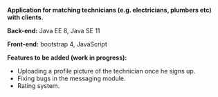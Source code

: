 **Application for matching technicians (e.g. electricians, plumbers etc)
with clients.**

**Back-end:** Java EE 8, Java SE 11

**Front-end:** bootstrap 4, JavaScript

**Features to be added (work in progress):** 
* Uploading a profile picture of the technician once he signs up.
* Fixing bugs in the messaging module.
* Rating system.
